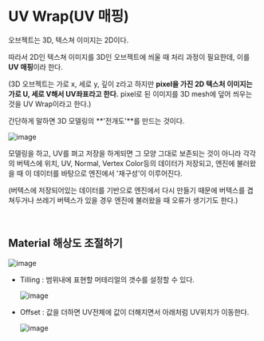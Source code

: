 # UV Wrap(UV 매핑)

오브젝트는 3D, 텍스쳐 이미지는 2D이다.

따라서 2D인 텍스쳐 이미지를 3D인 오브젝트에 씌울 때 처리 과정이 필요한데, 이를 **UV 매핑**이라 한다.

(3D 오브젝트는 가로 x, 세로 y, 깊이 z라고 하지만 **pixel을 가진 2D 텍스처 이미지는 가로 U, 세로 V해서 UV좌표라고 한다.** pixel로 된 이미지를 3D mesh에 덮어 씌우는 것을 UV Wrap이라고 한다.)

간단하게 말하면 3D 모델링의 **'전개도'**를 만드는 것이다.

![image](https://github.com/SShinMJ/TIL/assets/82142527/a09347aa-9c82-4a51-9cb6-0e8bfe09cc1d)

모델링을 하고, UV를 펴고 저장을 하게되면 그 모양 그대로 보존되는 것이 아니라 각각의 버텍스에 위치, UV, Normal, Vertex Color등의 데이터가 저장되고, 엔진에 불러왔을 때 이 데이터를 바탕으로 엔진에서 '재구성'이 이루어진다.

(버텍스에 저장되어있는 데이터를 기반으로 엔진에서 다시 만들기 때문에 버텍스를 겹쳐두거나 쓰레기 버텍스가 있을 경우 엔진에 불러왔을 때 오류가 생기기도 한다.)

<br>

## Material 해상도 조절하기

![image](https://github.com/SShinMJ/TIL/assets/82142527/5b30331d-94bb-45e9-84a2-84a6b488ebe8)

- Tilling : 범위내에 표현할 머테리얼의 갯수를 설정할 수 있다.

  ![image](https://github.com/SShinMJ/TIL/assets/82142527/0849da89-0b87-409c-a5a5-319f86211b81)

- Offset : 값을 더하면 UV전체에 값이 더해지면서 아래처럼 UV위치가 이동한다.

  ![image](https://github.com/SShinMJ/TIL/assets/82142527/f6240883-a05c-444f-808b-deac301658d2)
